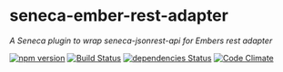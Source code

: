 # seneca-ember-rest-adapter

*A Seneca plugin to wrap seneca-jsonrest-api for Embers rest adapter*

[![npm version](https://badge.fury.io/js/seneca-ember-rest-adapter.svg)](https://badge.fury.io/js/seneca-ember-rest-adapter)
[![Build Status](https://travis-ci.org/indr/seneca-ember-rest-adapter.svg?branch=master)](https://travis-ci.org/indr/seneca-ember-rest-adapter)
[![dependencies Status](https://david-dm.org/indr/seneca-ember-rest-adapter/status.svg)](https://david-dm.org/indr/seneca-ember-rest-adapter)
[![Code Climate](https://codeclimate.com/github/indr/seneca-ember-rest-adapter/badges/gpa.svg)](https://codeclimate.com/github/indr/seneca-ember-rest-adapter)
